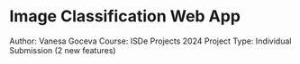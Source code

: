 # Image Classification Web App
 Author: Vanesa Goceva
 Course: ISDe Projects 2024
 Project Type: Individual Submission (2 new features)
